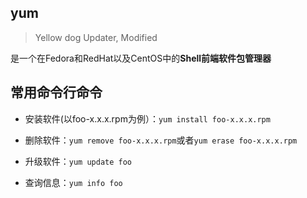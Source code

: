 ## yum

> Yellow dog Updater, Modified

是一个在Fedora和RedHat以及CentOS中的**Shell前端软件包管理器**

## 常用命令行命令

* 安装软件(以foo-x.x.x.rpm为例）：```yum install foo-x.x.x.rpm```

* 删除软件：```yum remove foo-x.x.x.rpm```或者```yum erase foo-x.x.x.rpm```
* 升级软件：```yum update foo```
* 查询信息：```yum info foo```



